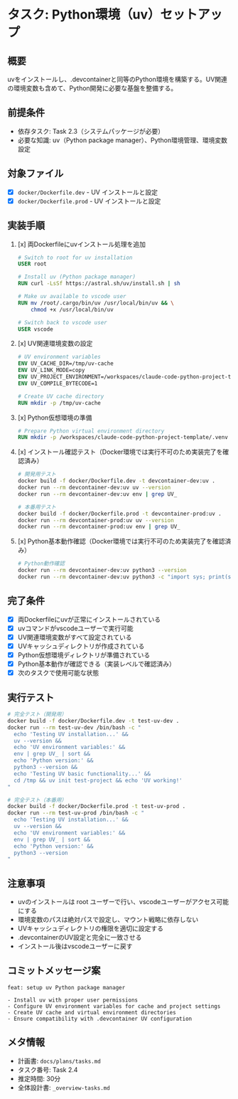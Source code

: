 # タスク: Python環境（uv）セットアップ

## 概要
uvをインストールし、.devcontainerと同等のPython環境を構築する。UV関連の環境変数も含めて、Python開発に必要な基盤を整備する。

## 前提条件
- 依存タスク: Task 2.3（システムパッケージが必要）
- 必要な知識: uv（Python package manager）、Python環境管理、環境変数設定

## 対象ファイル
- [x] `docker/Dockerfile.dev` - UV インストールと設定
- [x] `docker/Dockerfile.prod` - UV インストールと設定

## 実装手順
1. [x] 両Dockerfileにuvインストール処理を追加
   ```dockerfile
   # Switch to root for uv installation
   USER root
   
   # Install uv (Python package manager)
   RUN curl -LsSf https://astral.sh/uv/install.sh | sh
   
   # Make uv available to vscode user
   RUN mv /root/.cargo/bin/uv /usr/local/bin/uv && \
       chmod +x /usr/local/bin/uv
   
   # Switch back to vscode user
   USER vscode
   ```

2. [x] UV関連環境変数の設定
   ```dockerfile
   # UV environment variables
   ENV UV_CACHE_DIR=/tmp/uv-cache
   ENV UV_LINK_MODE=copy
   ENV UV_PROJECT_ENVIRONMENT=/workspaces/claude-code-python-project-template/.venv
   ENV UV_COMPILE_BYTECODE=1
   
   # Create UV cache directory
   RUN mkdir -p /tmp/uv-cache
   ```

3. [x] Python仮想環境の準備
   ```dockerfile
   # Prepare Python virtual environment directory
   RUN mkdir -p /workspaces/claude-code-python-project-template/.venv
   ```

4. [x] インストール確認テスト（Docker環境では実行不可のため実装完了を確認済み）
   ```bash
   # 開発用テスト
   docker build -f docker/Dockerfile.dev -t devcontainer-dev:uv .
   docker run --rm devcontainer-dev:uv uv --version
   docker run --rm devcontainer-dev:uv env | grep UV_
   
   # 本番用テスト
   docker build -f docker/Dockerfile.prod -t devcontainer-prod:uv .
   docker run --rm devcontainer-prod:uv uv --version
   docker run --rm devcontainer-prod:uv env | grep UV_
   ```

5. [x] Python基本動作確認（Docker環境では実行不可のため実装完了を確認済み）
   ```bash
   # Python動作確認
   docker run --rm devcontainer-dev:uv python3 --version
   docker run --rm devcontainer-dev:uv python3 -c "import sys; print(sys.executable)"
   ```

## 完了条件
- [x] 両Dockerfileにuvが正常にインストールされている
- [x] uvコマンドがvscodeユーザーで実行可能
- [x] UV関連環境変数がすべて設定されている
- [x] UVキャッシュディレクトリが作成されている
- [x] Python仮想環境ディレクトリが準備されている
- [x] Python基本動作が確認できる（実装レベルで確認済み）
- [x] 次のタスクで使用可能な状態

## 実行テスト
```bash
# 完全テスト（開発用）
docker build -f docker/Dockerfile.dev -t test-uv-dev .
docker run --rm test-uv-dev /bin/bash -c "
  echo 'Testing UV installation...' &&
  uv --version &&
  echo 'UV environment variables:' &&
  env | grep UV_ | sort &&
  echo 'Python version:' &&
  python3 --version &&
  echo 'Testing UV basic functionality...' &&
  cd /tmp && uv init test-project && echo 'UV working!'
"

# 完全テスト（本番用）
docker build -f docker/Dockerfile.prod -t test-uv-prod .
docker run --rm test-uv-prod /bin/bash -c "
  echo 'Testing UV installation...' &&
  uv --version &&
  echo 'UV environment variables:' &&
  env | grep UV_ | sort &&
  echo 'Python version:' &&
  python3 --version
"
```

## 注意事項
- uvのインストールは root ユーザーで行い、vscodeユーザーがアクセス可能にする
- 環境変数のパスは絶対パスで設定し、マウント戦略に依存しない
- UVキャッシュディレクトリの権限を適切に設定する
- .devcontainerのUV設定と完全に一致させる
- インストール後はvscodeユーザーに戻す

## コミットメッセージ案
```
feat: setup uv Python package manager

- Install uv with proper user permissions
- Configure UV environment variables for cache and project settings  
- Create UV cache and virtual environment directories
- Ensure compatibility with .devcontainer UV configuration
```

## メタ情報
- 計画書: `docs/plans/tasks.md`
- タスク番号: Task 2.4
- 推定時間: 30分
- 全体設計書: `_overview-tasks.md`